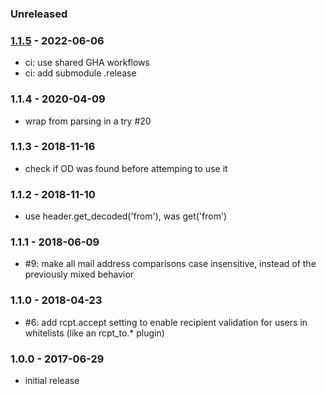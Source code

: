 ### Unreleased


### [1.1.5] - 2022-06-06

- ci: use shared GHA workflows
- ci: add submodule .release


### 1.1.4 - 2020-04-09

- wrap from parsing in a try #20


### 1.1.3 - 2018-11-16

- check if OD was found before attemping to use it


### 1.1.2 - 2018-11-10

- use header.get_decoded('from'), was get('from')


### 1.1.1 - 2018-06-09

- #9: make all mail address comparisons case insensitive, instead of the previously mixed behavior


### 1.1.0 - 2018-04-23

- #6: add rcpt.accept setting to enable recipient validation for users in whitelists (like an rcpt_to.* plugin)


### 1.0.0 - 2017-06-29

- initial release

[1.1.5]: https://github.com/haraka/haraka-plugin-access/releases/tag/1.1.5
